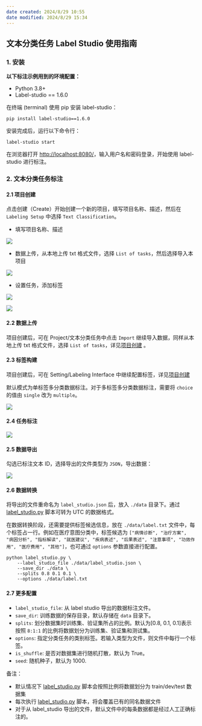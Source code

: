 ```yaml
---
date created: 2024/8/29 10:55
date modified: 2024/8/29 15:34
---
```

## 文本分类任务 Label Studio 使用指南

### 1. 安装

**以下标注示例用到的环境配置：**

- Python 3.8+
- Label-studio == 1.6.0

在终端 (terminal) 使用 pip 安装 label-studio：

```shell
pip install label-studio==1.6.0
```

安装完成后，运行以下命令行：

```shell
label-studio start
```

在浏览器打开 [http://localhost:8080/](http://127.0.0.1:8080/)，输入用户名和密码登录，开始使用 label-studio 进行标注。

### 2. 文本分类任务标注

#### 2.1 项目创建

点击创建（Create）开始创建一个新的项目，填写项目名称、描述，然后在 ``Labeling Setup`` 中选择 ``Text Classification``。

- 填写项目名称、描述

![](https://user-images.githubusercontent.com/25607475/210772704-7d8ebe91-eeb7-4760-82ac-f3c6478b754b.png)

- 数据上传，从本地上传 txt 格式文件，选择 ``List of tasks``，然后选择导入本项目

![](https://user-images.githubusercontent.com/25607475/210775940-59809038-fa55-44cf-8c9d-1b19dcbdc8a6.png)

- 设置任务，添加标签

![](https://user-images.githubusercontent.com/25607475/210775986-6402db99-4ab5-4ef7-af8d-9a8c91e12d3e.png)

![](https://user-images.githubusercontent.com/25607475/210776027-c4beb431-a450-43b9-ba06-1ee5455a95c5.png)

#### 2.2 数据上传

项目创建后，可在 Project/文本分类任务中点击 ``Import`` 继续导入数据，同样从本地上传 txt 格式文件，选择 ``List of tasks``，详见[项目创建](#data) 。

#### 2.3 标签构建

项目创建后，可在 Setting/Labeling Interface 中继续配置标签，详见[项目创建](#label)

默认模式为单标签多分类数据标注。对于多标签多分类数据标注，需要将 `choice` 的值由 `single` 改为 `multiple`。

![](https://user-images.githubusercontent.com/25607475/222630045-8d6eebf7-572f-43d2-b7a1-24bf21a47fad.png)

#### 2.4 任务标注

![](https://user-images.githubusercontent.com/25607475/210778977-842785fc-8dff-4065-81af-8216d3646f01.png)

#### 2.5 数据导出

勾选已标注文本 ID，选择导出的文件类型为 ``JSON``，导出数据：

![](https://user-images.githubusercontent.com/25607475/210779879-7560116b-22ab-433c-8123-43402659bf1a.png)

#### 2.6 数据转换

将导出的文件重命名为 ``label_studio.json`` 后，放入 ``./data`` 目录下。通过 [label_studio.py](./label_studio.py) 脚本可转为 UTC 的数据格式。

在数据转换阶段，还需要提供标签候选信息，放在 `./data/label.txt` 文件中，每个标签占一行。例如在医疗意图分类中，标签候选为 ``["病情诊断", "治疗方案", "病因分析", "指标解读", "就医建议", "疾病表述", "后果表述", "注意事项", "功效作用", "医疗费用", "其他"]``，也可通过 ``options`` 参数直接进行配置。

```shell
python label_studio.py \
    --label_studio_file ./data/label_studio.json \
    --save_dir ./data \
    --splits 0.8 0.1 0.1 \
    --options ./data/label.txt
```

#### 2.7 更多配置

- ``label_studio_file``: 从 label studio 导出的数据标注文件。
- ``save_dir``: 训练数据的保存目录，默认存储在 ``data`` 目录下。
- ``splits``: 划分数据集时训练集、验证集所占的比例。默认为[0.8, 0.1, 0.1]表示按照 ``8:1:1`` 的比例将数据划分为训练集、验证集和测试集。
- ``options``: 指定分类任务的类别标签。若输入类型为文件，则文件中每行一个标签。
- ``is_shuffle``: 是否对数据集进行随机打散，默认为 True。
- ``seed``: 随机种子，默认为 1000.

备注：

- 默认情况下 [label_studio.py](./label_studio.py) 脚本会按照比例将数据划分为 train/dev/test 数据集
- 每次执行 [label_studio.py](./label_studio.py) 脚本，将会覆盖已有的同名数据文件
- 对于从 label_studio 导出的文件，默认文件中的每条数据都是经过人工正确标注的。
